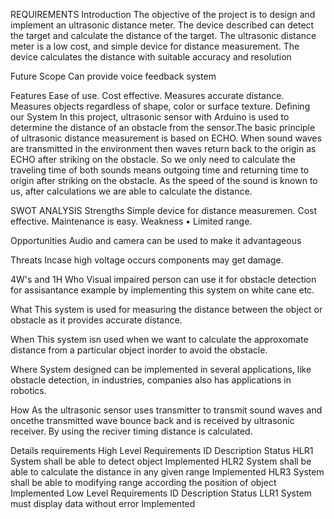 REQUIREMENTS
Introduction
The objective of the project is to design and implement an ultrasonic distance meter. The device described can detect the target and calculate the distance of the target. The ultrasonic distance meter is a low cost, and simple device for distance measurement. The device calculates the distance with suitable accuracy and resolution

Future Scope
Can provide voice feedback system

Features
Ease of use.
Cost effective.
Measures accurate distance.
Measures objects regardless of shape, color or surface texture.
Defining our System
In this project, ultrasonic sensor with Arduino is used to determine the distance of an obstacle from the sensor.The basic principle of ultrasonic distance measurement is based on ECHO. When sound waves are transmitted in the environment then waves return back to the origin as ECHO after striking on the obstacle. So we only need to calculate the traveling time of both sounds means outgoing time and returning time to origin after striking on the obstacle. As the speed of the sound is known to us, after calculations we are able to calculate the distance.

SWOT ANALYSIS
Strengths
Simple device for distance measuremen.
Cost effective.
Maintenance is easy.
Weakness
• Limited range.

Opportunities
Audio and camera can be used to make it advantageous

Threats
Incase high voltage occurs components may get damage.

4W's and 1H
Who
Visual impaired person can use it for obstacle detection for assisantance example by implementing this system on white cane etc.

What
This system is used for measuring the distance between the object or obstacle as it provides accurate distance.

When
This system isn used when we want to calculate the approxomate distance from a particular object inorder to avoid the obstacle.

Where
System designed can be implemented in several applications, like obstacle detection, in industries, companies also has applications in robotics.

How
As the ultrasonic sensor uses transmitter to transmit sound waves and oncethe transmitted wave bounce back and is received by ultrasonic receiver. By using the reciver timing distance is calculated.

Details requirements
High Level Requirements
ID	Description	Status
HLR1	System shall be able to detect object	Implemented
HLR2	System shall be able to calculate the distance in any given range	Implemented
HLR3	System shall be able to modifying range according the position of object	Implemented
Low Level Requirements
ID	Description	Status
LLR1	System must display data without error	Implemented

